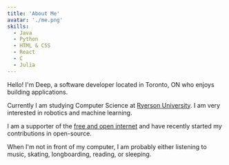 ```yaml
---
title: 'About Me'
avatar: './me.png'
skills:
  - Java
  - Python
  - HTML & CSS
  - React
  - C
  - Julia
---
```


Hello! I'm Deep, a software developer located in Toronto, ON who enjoys building applications.

Currently I am studying Computer Science at [Ryerson University](https://www.ryerson.ca/). I am very interested in robotics and machine learning.

I am a supporter of the [free and open internet](https://www.eff.org/issues/net-neutrality) and have recently started my contributions in open-source.

When I'm not in front of my computer, I am probably either listening to music, skating, longboarding, reading, or sleeping.
